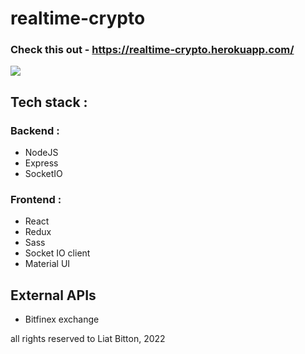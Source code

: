 # realtime-crypto

### Check this out - https://realtime-crypto.herokuapp.com/

<img src="https://res.cloudinary.com/dxjxht7x9/image/upload/v1649773667/Screen_Shot_2022-04-12_at_17.27.21_xmxzga.png"/>


## Tech stack :

### Backend : 
* NodeJS
* Express
* SocketIO

### Frontend : 
* React
* Redux
* Sass
* Socket IO client
* Material UI

## External APIs

* Bitfinex exchange

all rights reserved to Liat Bitton, 2022

